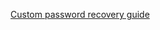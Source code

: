 [Custom password recovery guide](/docs/guides/oie-embedded-sdk-use-case-custom-pwd-recovery-mfa/java/main/#update-the-forgot-password-email-template)
